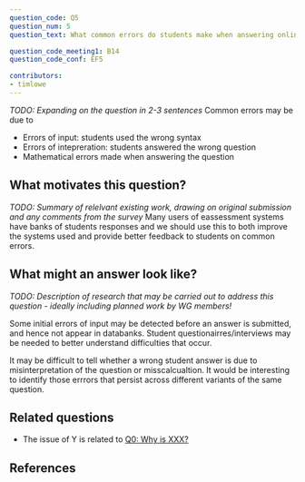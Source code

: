 ```yaml
---
question_code: Q5 
question_num: 5 
question_text: What common errors do students make when answering online assessment questions? 

question_code_meeting1: B14 
question_code_conf: EF5 

contributors: 
- timlowe
---
```

*TODO: Expanding on the question in 2-3 sentences*
Common errors may be due to
- Errors of input: students used the wrong syntax
- Errors of intepreration: students answered the wrong question
- Mathematical errors made when answering the question

## What motivates this question?

*TODO: Summary of relelvant existing work, drawing on original submission and any comments from the survey*
Many users of eassessment systems have banks of students responses and we should use this to both improve the
systems used and provide better feedback to students on common errors.

## What might an answer look like?

*TODO: Description of research that may be carried out to address this question - ideally including planned work by WG members!*

Some initial errors of input may be detected before an answer is submitted, and hence not appear in databanks. Student questionairres/interviews
may be needed to better understand difficulties that occur.

It may be difficult to tell whether a wrong student answer is due to misinterpretation of the question or misscalcualtion. 
It would be interesting to identify those errrors that persist across different variants of the same question.

## Related questions

* The issue of Y is related to [Q0: Why is XXX?](Q0)

## References
